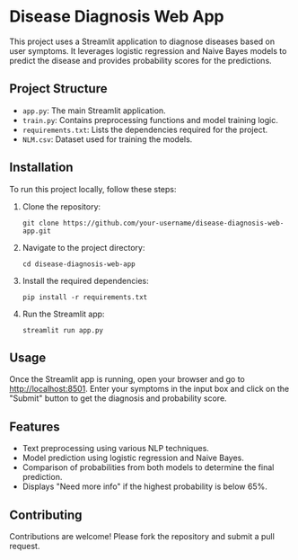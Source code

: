 <!DOCTYPE html>
<html lang="en">
<head>
    <meta charset="UTF-8">
    <meta name="viewport" content="width=device-width, initial-scale=1.0">
</head>
<body>
    <h1>Disease Diagnosis Web App</h1>
    <p>This project uses a Streamlit application to diagnose diseases based on user symptoms. It leverages logistic regression and Naive Bayes models to predict the disease and provides probability scores for the predictions.</p>
    <h2>Project Structure</h2>
    <ul>
        <li><code>app.py</code>: The main Streamlit application.</li>
        <li><code>train.py</code>: Contains preprocessing functions and model training logic.</li>
        <li><code>requirements.txt</code>: Lists the dependencies required for the project.</li>
        <li><code>NLM.csv</code>: Dataset used for training the models.</li>
    </ul>
    <h2>Installation</h2>
    <p>To run this project locally, follow these steps:</p>
    <ol>
        <li>Clone the repository:
            <pre><code>git clone https://github.com/your-username/disease-diagnosis-web-app.git</code></pre>
        </li>
        <li>Navigate to the project directory:
            <pre><code>cd disease-diagnosis-web-app</code></pre>
        </li>
        <li>Install the required dependencies:
            <pre><code>pip install -r requirements.txt</code></pre>
        </li>
        <li>Run the Streamlit app:
            <pre><code>streamlit run app.py</code></pre>
        </li>
    </ol>
    <h2>Usage</h2>
    <p>Once the Streamlit app is running, open your browser and go to <a href="http://localhost:8501">http://localhost:8501</a>. Enter your symptoms in the input box and click on the "Submit" button to get the diagnosis and probability score.</p>
    <h2>Features</h2>
    <ul>
        <li>Text preprocessing using various NLP techniques.</li>
        <li>Model prediction using logistic regression and Naive Bayes.</li>
        <li>Comparison of probabilities from both models to determine the final prediction.</li>
        <li>Displays "Need more info" if the highest probability is below 65%.</li>
    </ul>
    <h2>Contributing</h2>
    <p>Contributions are welcome! Please fork the repository and submit a pull request.</p>
</body>
</html>
